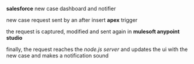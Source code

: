 **salesforce** new case dashboard and notifier

new case request sent by an after insert **apex** trigger

the request is captured, modified and sent again in **mulesoft anypoint studio**

finally, the request reaches the *node.js server* and updates the ui with the new case and makes a notification sound
